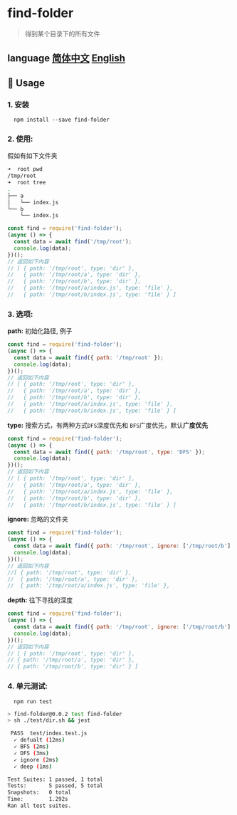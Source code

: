 # find-folder

> 得到某个目录下的所有文件

## language [简体中文](https://github.com/AfterThreeYears/find-folder/blob/master/READMD-zh_CN.md.md) [English](https://github.com/AfterThreeYears/find-folder/blob/master/READMD.md)

## 🚀 Usage

### 1. 安装

```shell
  npm install --save find-folder
```

### 2. 使用:

假如有如下文件夹
```sh
➜  root pwd
/tmp/root
➜  root tree
.
├── a
│   └── index.js
└── b
    └── index.js
```

```javascript
const find = require('find-folder');
(async () => {
  const data = await find('/tmp/root');
  console.log(data);
})();
// 返回如下内容
// [ { path: '/tmp/root', type: 'dir' },
//   { path: '/tmp/root/a', type: 'dir' },
//   { path: '/tmp/root/b', type: 'dir' },
//   { path: '/tmp/root/a/index.js', type: 'file' },
//   { path: '/tmp/root/b/index.js', type: 'file' } ]
```

### 3. 选项:

**path:**
初始化路径, 例子
```javascript
const find = require('find-folder');
(async () => {
  const data = await find({ path: '/tmp/root' });
  console.log(data);
})();
// 返回如下内容
// [ { path: '/tmp/root', type: 'dir' },
//   { path: '/tmp/root/a', type: 'dir' },
//   { path: '/tmp/root/b', type: 'dir' },
//   { path: '/tmp/root/a/index.js', type: 'file' },
//   { path: '/tmp/root/b/index.js', type: 'file' } ]
```
**type:**
搜索方式，有两种方式`DFS`深度优先和 `BFS`广度优先，默认**广度优先**
```javascript
const find = require('find-folder');
(async () => {
  const data = await find({ path: '/tmp/root', type: 'DFS' });
  console.log(data);
})();
// 返回如下内容
// [ { path: '/tmp/root', type: 'dir' },
//   { path: '/tmp/root/a', type: 'dir' },
//   { path: '/tmp/root/a/index.js', type: 'file' },
//   { path: '/tmp/root/b', type: 'dir' },
//   { path: '/tmp/root/b/index.js', type: 'file' } ]
```
**ignore:**
忽略的文件夹
```javascript
const find = require('find-folder');
(async () => {
  const data = await find({ path: '/tmp/root', ignore: ['/tmp/root/b'] });
  console.log(data);
})();
// 返回如下内容
//[ { path: '/tmp/root', type: 'dir' },
//  { path: '/tmp/root/a', type: 'dir' },
//  { path: '/tmp/root/a/index.js', type: 'file' },
```

**depth:**
往下寻找的深度
```javascript
const find = require('find-folder');
(async () => {
  const data = await find({ path: '/tmp/root', ignore: ['/tmp/root/b'] });
  console.log(data);
})();
// 返回如下内容
// [ { path: '/tmp/root', type: 'dir' },
// { path: '/tmp/root/a', type: 'dir' },
// { path: '/tmp/root/b', type: 'dir' } ]
```

### 4. 单元测试:


```shell
  npm run test
```

```sh
> find-folder@0.0.2 test find-folder
> sh ./test/dir.sh && jest

 PASS  test/index.test.js
  ✓ defualt (12ms)
  ✓ BFS (2ms)
  ✓ DFS (3ms)
  ✓ ignore (2ms)
  ✓ deep (1ms)

Test Suites: 1 passed, 1 total
Tests:       5 passed, 5 total
Snapshots:   0 total
Time:        1.292s
Ran all test suites.
```

